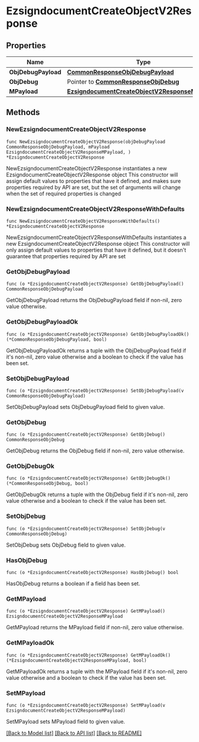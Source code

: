 # EzsigndocumentCreateObjectV2Response

## Properties

Name | Type | Description | Notes
------------ | ------------- | ------------- | -------------
**ObjDebugPayload** | [**CommonResponseObjDebugPayload**](CommonResponseObjDebugPayload.md) |  | 
**ObjDebug** | Pointer to [**CommonResponseObjDebug**](CommonResponseObjDebug.md) |  | [optional] 
**MPayload** | [**EzsigndocumentCreateObjectV2ResponseMPayload**](EzsigndocumentCreateObjectV2ResponseMPayload.md) |  | 

## Methods

### NewEzsigndocumentCreateObjectV2Response

`func NewEzsigndocumentCreateObjectV2Response(objDebugPayload CommonResponseObjDebugPayload, mPayload EzsigndocumentCreateObjectV2ResponseMPayload, ) *EzsigndocumentCreateObjectV2Response`

NewEzsigndocumentCreateObjectV2Response instantiates a new EzsigndocumentCreateObjectV2Response object
This constructor will assign default values to properties that have it defined,
and makes sure properties required by API are set, but the set of arguments
will change when the set of required properties is changed

### NewEzsigndocumentCreateObjectV2ResponseWithDefaults

`func NewEzsigndocumentCreateObjectV2ResponseWithDefaults() *EzsigndocumentCreateObjectV2Response`

NewEzsigndocumentCreateObjectV2ResponseWithDefaults instantiates a new EzsigndocumentCreateObjectV2Response object
This constructor will only assign default values to properties that have it defined,
but it doesn't guarantee that properties required by API are set

### GetObjDebugPayload

`func (o *EzsigndocumentCreateObjectV2Response) GetObjDebugPayload() CommonResponseObjDebugPayload`

GetObjDebugPayload returns the ObjDebugPayload field if non-nil, zero value otherwise.

### GetObjDebugPayloadOk

`func (o *EzsigndocumentCreateObjectV2Response) GetObjDebugPayloadOk() (*CommonResponseObjDebugPayload, bool)`

GetObjDebugPayloadOk returns a tuple with the ObjDebugPayload field if it's non-nil, zero value otherwise
and a boolean to check if the value has been set.

### SetObjDebugPayload

`func (o *EzsigndocumentCreateObjectV2Response) SetObjDebugPayload(v CommonResponseObjDebugPayload)`

SetObjDebugPayload sets ObjDebugPayload field to given value.


### GetObjDebug

`func (o *EzsigndocumentCreateObjectV2Response) GetObjDebug() CommonResponseObjDebug`

GetObjDebug returns the ObjDebug field if non-nil, zero value otherwise.

### GetObjDebugOk

`func (o *EzsigndocumentCreateObjectV2Response) GetObjDebugOk() (*CommonResponseObjDebug, bool)`

GetObjDebugOk returns a tuple with the ObjDebug field if it's non-nil, zero value otherwise
and a boolean to check if the value has been set.

### SetObjDebug

`func (o *EzsigndocumentCreateObjectV2Response) SetObjDebug(v CommonResponseObjDebug)`

SetObjDebug sets ObjDebug field to given value.

### HasObjDebug

`func (o *EzsigndocumentCreateObjectV2Response) HasObjDebug() bool`

HasObjDebug returns a boolean if a field has been set.

### GetMPayload

`func (o *EzsigndocumentCreateObjectV2Response) GetMPayload() EzsigndocumentCreateObjectV2ResponseMPayload`

GetMPayload returns the MPayload field if non-nil, zero value otherwise.

### GetMPayloadOk

`func (o *EzsigndocumentCreateObjectV2Response) GetMPayloadOk() (*EzsigndocumentCreateObjectV2ResponseMPayload, bool)`

GetMPayloadOk returns a tuple with the MPayload field if it's non-nil, zero value otherwise
and a boolean to check if the value has been set.

### SetMPayload

`func (o *EzsigndocumentCreateObjectV2Response) SetMPayload(v EzsigndocumentCreateObjectV2ResponseMPayload)`

SetMPayload sets MPayload field to given value.



[[Back to Model list]](../README.md#documentation-for-models) [[Back to API list]](../README.md#documentation-for-api-endpoints) [[Back to README]](../README.md)


